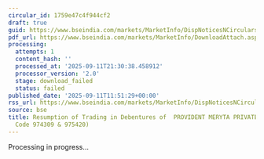 ```yaml
---
circular_id: 1759e47c4f944cf2
draft: true
guid: https://www.bseindia.com/markets/MarketInfo/DispNoticesNCirculars.aspx?Noticeid={80F6DD30-01D0-4893-984D-F68AEFCC5977}&noticeno=20250911-41&dt=09/11/2025&icount=41&totcount=91&flag=0
pdf_url: https://www.bseindia.com/markets/MarketInfo/DownloadAttach.aspx?id=20250911-41&attachedId=
processing:
  attempts: 1
  content_hash: ''
  processed_at: '2025-09-11T21:30:38.458912'
  processor_version: '2.0'
  stage: download_failed
  status: failed
published_date: '2025-09-11T11:51:29+00:00'
rss_url: https://www.bseindia.com/markets/MarketInfo/DispNoticesNCirculars.aspx?Noticeid={80F6DD30-01D0-4893-984D-F68AEFCC5977}&noticeno=20250911-41&dt=09/11/2025&icount=41&totcount=91&flag=0
source: bse
title: Resumption of Trading in Debentures of  PROVIDENT MERYTA PRIVATE LIMITED (Scrip
  Code 974309 & 975420)
---
```


Processing in progress...